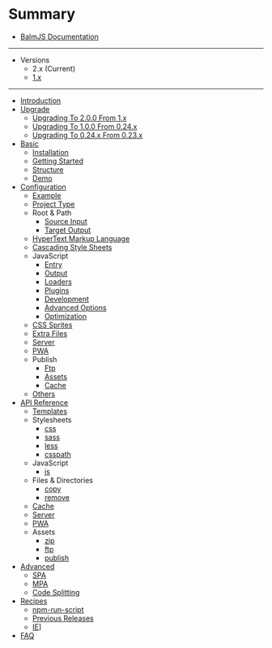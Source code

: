 # Summary

- [BalmJS Documentation](https://balmjs.com/docs/en/)

---

- Versions
  - 2.x (Current)
  - [1.x](https://balmjs.com/docs/v1/en/)

---

- [Introduction](README.md)
- [Upgrade](upgrade/toc.md)
  - [Upgrading To 2.0.0 From 1.x](upgrade/upgrade-2.0.md)
  - [Upgrading To 1.0.0 From 0.24.x](upgrade/upgrade-1.0.md)
  - [Upgrading To 0.24.x From 0.23.x](upgrade/upgrade-0.24.md)
- [Basic](basic/toc.md)
  - [Installation](basic/installation.md)
  - [Getting Started](basic/getting-started.md)
  - [Structure](basic/structure.md)
  - [Demo](basic/demo.md)
- [Configuration](configuration/toc.md)
  - [Example](configuration/example.md)
  - [Project Type](configuration/project.md)
  - Root & Path
    - [Source Input](configuration/path.md#input)
    - [Target Output](configuration/path.md#output)
  - [HyperText Markup Language](configuration/html.md)
  - [Cascading Style Sheets](configuration/styles.md)
  - JavaScript
    - [Entry](configuration/scripts.md#entry)
    - [Output](configuration/scripts.md#output)
    - [Loaders](configuration/scripts.md#loaders)
    - [Plugins](configuration/scripts.md#plugins)
    - [Development](configuration/scripts.md#development)
    - [Advanced Options](configuration/scripts.md#advanced-options)
    - [Optimization](configuration/scripts.md#optimization)
  - [CSS Sprites](configuration/sprites.md)
  - [Extra Files](configuration/extras.md)
  - [Server](configuration/server.md)
  - [PWA](configuration/pwa.md)
  - Publish
    - [Ftp](configuration/publish.md#ftp)
    - [Assets](configuration/publish.md#assets)
    - [Cache](configuration/publish.md#cache)
  - [Others](configuration/others.md)
- [API Reference](api/toc.md)
  - [Templates](api/templates.md)
  - Stylesheets
    - [css](api/stylesheets.md#mixcssinput-output)
    - [sass](api/stylesheets.md#mixsassinput-output)
    - [less](api/stylesheets.md#mixlessinput-output)
    - [csspath](api/stylesheets.md#mixcsspath)
  - JavaScript
    - [js](api/javascript.md#mixjsinput-output)
  - Files & Directories
    - [copy](api/files.md#mixcopyfrom-to-renameoptions)
    - [remove](api/files.md#mixremovesrc)
  - [Cache](api/cache.md)
  - [Server](api/server.md)
  - [PWA](api/pwa.md)
  - Assets
    - [zip](api/assets.md#mixzipinput-output)
    - [ftp](api/assets.md#mixftpinput)
    - [publish](api/assets.md#mixpublishinput-output-renameoptions)
- [Advanced](advanced/toc.md)
  - [SPA](advanced/spa.md)
  - [MPA](advanced/mpa.md)
  - [Code Splitting](advanced/code-splitting.md)
- [Recipes](recipes/toc.md)
  - [npm-run-script](recipes/run-script.md)
  - [Previous Releases](recipes/previous-releases.md)
  - [IE](recipes/ie.md)]
- [FAQ](faq.md)
